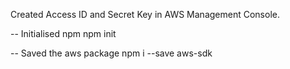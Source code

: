 Created Access ID and Secret Key in AWS Management Console.

-- Initialised npm 
npm init

-- Saved the aws package
npm i --save aws-sdk

